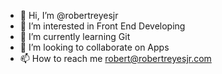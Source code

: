 - 👋 Hi, I’m @robertreyesjr
- 👀 I’m interested in Front End Developing
- 🌱 I’m currently learning Git
- 💞️ I’m looking to collaborate on Apps
- 📫 How to reach me robert@robertreyesjr.com

<!---
robertreyesjr/robertreyesjr is a ✨ special ✨ repository because its `README.md` (this file) appears on your GitHub profile.
You can click the Preview link to take a look at your changes.
--->
